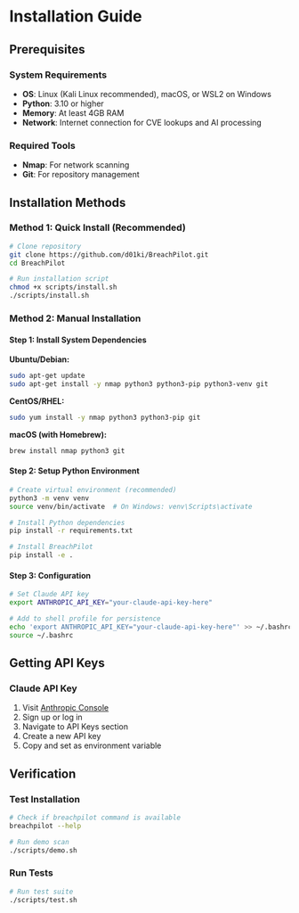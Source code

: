 # Installation Guide

## Prerequisites

### System Requirements
- **OS**: Linux (Kali Linux recommended), macOS, or WSL2 on Windows
- **Python**: 3.10 or higher
- **Memory**: At least 4GB RAM
- **Network**: Internet connection for CVE lookups and AI processing

### Required Tools
- **Nmap**: For network scanning
- **Git**: For repository management

## Installation Methods

### Method 1: Quick Install (Recommended)

```bash
# Clone repository
git clone https://github.com/d01ki/BreachPilot.git
cd BreachPilot

# Run installation script
chmod +x scripts/install.sh
./scripts/install.sh
```

### Method 2: Manual Installation

#### Step 1: Install System Dependencies

**Ubuntu/Debian:**
```bash
sudo apt-get update
sudo apt-get install -y nmap python3 python3-pip python3-venv git
```

**CentOS/RHEL:**
```bash
sudo yum install -y nmap python3 python3-pip git
```

**macOS (with Homebrew):**
```bash
brew install nmap python3 git
```

#### Step 2: Setup Python Environment

```bash
# Create virtual environment (recommended)
python3 -m venv venv
source venv/bin/activate  # On Windows: venv\Scripts\activate

# Install Python dependencies
pip install -r requirements.txt

# Install BreachPilot
pip install -e .
```

#### Step 3: Configuration

```bash
# Set Claude API key
export ANTHROPIC_API_KEY="your-claude-api-key-here"

# Add to shell profile for persistence
echo 'export ANTHROPIC_API_KEY="your-claude-api-key-here"' >> ~/.bashrc
source ~/.bashrc
```

## Getting API Keys

### Claude API Key
1. Visit [Anthropic Console](https://console.anthropic.com/)
2. Sign up or log in
3. Navigate to API Keys section
4. Create a new API key
5. Copy and set as environment variable

## Verification

### Test Installation
```bash
# Check if breachpilot command is available
breachpilot --help

# Run demo scan
./scripts/demo.sh
```

### Run Tests
```bash
# Run test suite
./scripts/test.sh
```